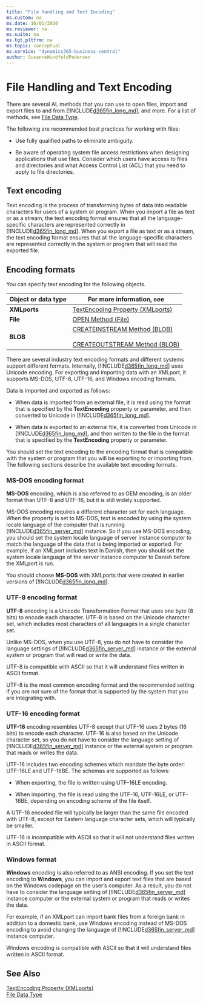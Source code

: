 ```yaml
---
title: "File Handling and Text Encoding"
ms.custom: na
ms.date: 10/01/2020
ms.reviewer: na
ms.suite: na
ms.tgt_pltfrm: na
ms.topic: conceptual
ms.service: "dynamics365-business-central"
author: SusanneWindfeldPedersen
---
```


# File Handling and Text Encoding
There are several AL methods that you can use to open files, import and export files to and from [!INCLUDE[d365fin_long_md](includes/d365fin_long_md.md)], and more. For a list of methods, see [File Data Type](./methods-auto/file/file-data-type.md).

The following are recommended best practices for working with files:

- Use fully qualified paths to eliminate ambiguity.

- Be aware of operating system file access restrictions when designing applications that use files. Consider which users have access to files and directories and what Access Control List (ACL) that you need to apply to file directories. 

## Text encoding 
Text encoding is the process of transforming bytes of data into readable characters for users of a system or program. When you import a file as text or as a stream, the text encoding format ensures that all the language-specific characters are represented correctly in [!INCLUDE[d365fin_long_md](includes/d365fin_long_md.md)]. When you export a file as text or as a stream, the text encoding format ensures that all the language-specific characters are represented correctly in the system or program that will read the exported file.  
  
## Encoding formats  
You can specify text encoding for the following objects.  
  
|Object or data type|For more information, see|  
|-------------|----------------|  
|**XMLports**|[TextEncoding Property \(XMLports\)](/dynamics365/business-central/dev-itpro/developer/devenv-textencoding-property)|  
|**File**|[OPEN Method \(File\)](./methods-auto/file/file-open-method.md)|  
|**BLOB**|[CREATEINSTREAM Method \(BLOB\)](./methods-auto/blob/blob-createinstream-method.md)<br /><br /> [CREATEOUTSTREAM Method \(BLOB\)](./methods-auto/library.md)|  
  
There are several industry text encoding formats and different systems support different formats. Internally, [!INCLUDE[d365fin_long_md](includes/d365fin_long_md.md)] uses Unicode encoding. For exporting and importing data with an XMLport, it supports MS-DOS, UTF-8, UTF-16, and Windows encoding formats.

Data is imported and exported as follows:  
  
- When data is imported from an external file, it is read using the format that is specified by the **TextEncoding** property or parameter, and then converted to Unicode in [!INCLUDE[d365fin_long_md](includes/d365fin_long_md.md)].  
  
- When data is exported to an external file, it is converted from Unicode in [!INCLUDE[d365fin_long_md](includes/d365fin_long_md.md)], and then written to the file in the format that is specified by the **TextEncoding** property or parameter.  
  
You should set the text encoding to the encoding format that is compatible with the system or program that you will be exporting to or importing from. The following sections describe the available text encoding formats.  
  
### MS-DOS encoding format  
 **MS-DOS** encoding, which is also referred to as OEM encoding, is an older format than UTF-8 and UTF-16, but it is still widely supported. 
  
 MS-DOS encoding requires a different character set for each language. When the property is set to MS-DOS, text is encoded by using the system locale language of the computer that is running [!INCLUDE[d365fin_server_md](includes/d365fin_server_md.md)] instance. So if you use MS-DOS encoding, you should set the system locale language of server instance computer to match the language of the data that is being imported or exported. For example, if an XMLport includes text in Danish, then you should set the system locale language of the server instance computer to Danish before the XMLport is run.  
  
 You should choose **MS-DOS** with XMLports that were created in earlier versions of [!INCLUDE[d365fin_long_md](includes/d365fin_long_md.md)].  
  
### UTF-8 encoding format  
 **UTF-8** encoding is a Unicode Transformation Format that uses one byte \(8 bits\) to encode each character. UTF-8 is based on the Unicode character set, which includes most characters of all languages in a single character set.  
  
 Unlike MS-DOS, when you use UTF-8, you do not have to consider the language settings of [!INCLUDE[d365fin_server_md](includes/d365fin_server_md.md)] instance or the external system or program that will read or write the data.  
  
 UTF-8 is compatible with ASCII so that it will understand files written in ASCII format.  
  
 UTF-8 is the most common encoding format and the recommended setting if you are not sure of the format that is supported by the system that you are integrating with.  
  
### UTF-16 encoding format  
 **UTF-16** encoding resembles UTF-8 except that UTF-16 uses 2 bytes \(16 bits\) to encode each character. UTF-16 is also based on the Unicode character set, so you do not have to consider the language setting of [!INCLUDE[d365fin_server_md](includes/d365fin_server_md.md)] instance or the external system or program that reads or writes the data.  
  
 UTF-16 includes two encoding schemes which mandate the byte order: UTF-16LE and UTF-16BE. The schemas are supported as follows:  
  
- When exporting, the file is written using UTF-16LE encoding.  
  
- When importing, the file is read using the UTF-16, UTF-16LE, or UTF-16BE, depending on encoding scheme of the file itself.  
  
A UTF-16 encoded file will typically be larger than the same file encoded with UTF-8, except for Eastern language character sets, which will typically be smaller.  
  
UTF-16 is incompatible with ASCII so that it will not understand files written in ASCII format.  
  
### Windows format  
**Windows** encoding is also referred to as ANSI encoding. If you set the text encoding to **Windows**, you can import and export text files that are based on the Windows codepage on the user’s computer. As a result, you do not have to consider the language setting of [!INCLUDE[d365fin_server_md](includes/d365fin_server_md.md)] instance computer or the external system or program that reads or writes the data.  
  
For example, if an XMLport can import bank files from a foreign bank in addition to a domestic bank, use Windows encoding instead of MS-DOS encoding to avoid changing the language of [!INCLUDE[d365fin_server_md](includes/d365fin_server_md.md)] instance computer.  
  
Windows encoding is compatible with ASCII so that it will understand files written in ASCII format.  
  
## See Also  
[TextEncoding Property (XMLports)](/dynamics365/business-central/dev-itpro/developer/devenv-textencoding-property)  
[File Data Type](./methods-auto/library.md)
